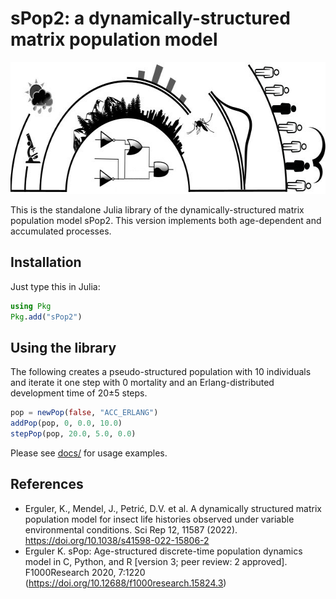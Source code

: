 # sPop2: a dynamically-structured matrix population model

<p align="center">
<img width="623" height=211" src="docs/figures/logo_sPop2.jpg"/>
</p>

This is the standalone Julia library of the dynamically-structured matrix population model sPop2. This version implements both age-dependent and accumulated processes.

## Installation

Just type this in Julia:
```julia
using Pkg
Pkg.add("sPop2")
```

## Using the library

The following creates a pseudo-structured population with 10 individuals and iterate it one step with 0 mortality and an Erlang-distributed development time of 20&pm;5 steps.

```julia
pop = newPop(false, "ACC_ERLANG")
addPop(pop, 0, 0.0, 10.0)
stepPop(pop, 20.0, 5.0, 0.0)
```

Please see <a href="docs/">docs/</a> for usage examples.

## References

* Erguler, K., Mendel, J., Petrić, D.V. et al. A dynamically structured matrix population model for insect life histories observed under variable environmental conditions. Sci Rep 12, 11587 (2022). https://doi.org/10.1038/s41598-022-15806-2
* Erguler K. sPop: Age-structured discrete-time population dynamics model in C, Python, and R [version 3; peer review: 2 approved]. F1000Research 2020, 7:1220 (https://doi.org/10.12688/f1000research.15824.3)
